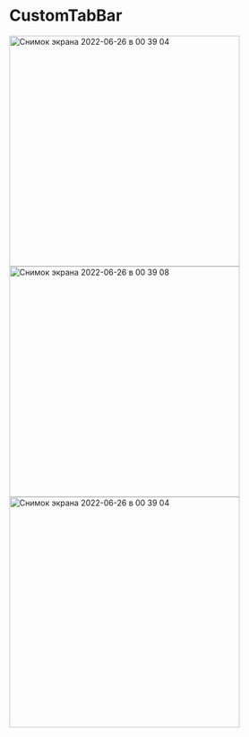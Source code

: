 # CustomTabBar

<img width="411" alt="Снимок экрана 2022-06-26 в 00 39 04" src="https://user-images.githubusercontent.com/90206104/175792464-eb173223-5e20-4caa-a25e-25ae5aa59faf.png">

<img width="411" alt="Снимок экрана 2022-06-26 в 00 39 08" src="https://user-images.githubusercontent.com/90206104/175792527-063f7233-d330-4ac0-b758-b6c657e0b329.png">

<img width="411" alt="Снимок экрана 2022-06-26 в 00 39 04" src="https://user-images.githubusercontent.com/90206104/175792575-361d9161-bad5-4cbf-9136-1fb7c0f7ab55.png">

